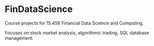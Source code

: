 # FinDataScience

Course projects for 15.458 Financial Data Science and Computing.

Focuses on stock market analysis, algorithmic trading, SQL database management.

